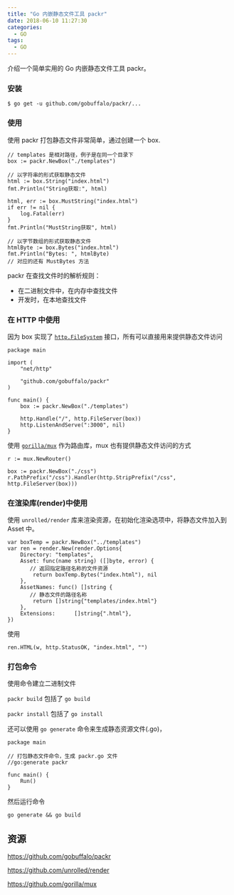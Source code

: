 ```yaml
---
title: "Go 内嵌静态文件工具 packr"
date: 2018-06-10 11:27:30
categories:
  - GO
tags:
  - GO
---
```



介绍一个简单实用的 Go 内嵌静态文件工具 packr。

### 安装

```
$ go get -u github.com/gobuffalo/packr/...
```

### 使用
使用 packr 打包静态文件非常简单，通过创建一个 box.

```
// templates 是相对路径，例子是在同一个目录下
box := packr.NewBox("./templates")

// 以字符串的形式获取静态文件
html := box.String("index.html")
fmt.Println("String获取:", html)

html, err := box.MustString("index.html")
if err != nil {
	log.Fatal(err)
}
fmt.Println("MustString获取", html)

// 以字节数组的形式获取静态文件
htmlByte := box.Bytes("index.html")
fmt.Println("Bytes: ", htmlByte)
// 对应的还有 MustBytes 方法
```

packr 在查找文件时的解析规则：

* 在二进制文件中，在内存中查找文件
* 开发时，在本地查找文件

### 在 HTTP 中使用
因为 box 实现了 [`http.FileSystem`](https://golang.org/pkg/net/http/#FileSystem) 接口，所有可以直接用来提供静态文件访问

```
package main

import (
	"net/http"

	"github.com/gobuffalo/packr"
)

func main() {
	box := packr.NewBox("./templates")

	http.Handle("/", http.FileServer(box))
	http.ListenAndServe(":3000", nil)
}
```

使用 [`gorilla/mux`](https://github.com/gorilla/mux) 作为路由库，mux 也有提供静态文件访问的方式

```
r := mux.NewRouter()

box := packr.NewBox("./css")
r.PathPrefix("/css").Handler(http.StripPrefix("/css", http.FileServer(box)))
```

### 在渲染库(render)中使用
使用 `unrolled/render` 库来渲染资源，在初始化渲染选项中，将静态文件加入到 Asset 中。

```
var boxTemp = packr.NewBox("../templates")
var ren = render.New(render.Options{
	Directory: "templates",
	Asset: func(name string) ([]byte, error) {
	   // 返回指定路径名称的文件资源
		return boxTemp.Bytes("index.html"), nil
	},
	AssetNames: func() []string {
	   // 静态文件的路径名称
		return []string{"templates/index.html"}
	},
	Extensions:      []string{".html"},
})
```

使用

```
ren.HTML(w, http.StatusOK, "index.html", "")
```

### 打包命令
使用命令建立二进制文件

`packr build` 包括了 `go build`

`packr install` 包括了 `go install`

还可以使用 `go generate` 命令来生成静态资源文件(.go)，

```
package main

// 打包静态文件命令，生成 packr.go 文件
//go:generate packr

func main() {
	Run()
}
```

然后运行命令

```
go generate && go build
```

## 资源
https://github.com/gobuffalo/packr

https://github.com/unrolled/render

https://github.com/gorilla/mux